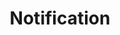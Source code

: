 ---
layout: pattern.njk
tags: 
    - legacy_components_de
key: notification-legacy_de
title: Notification
parent: legacy_components_de
image: legacy/overview/notification.webp
keywords: 
order: 170
---